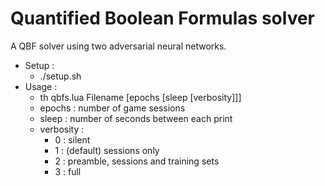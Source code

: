 # Quantified Boolean Formulas solver #

A QBF solver using two adversarial neural networks.

  * Setup :
    * ./setup.sh
  * Usage :
    * th qbfs.lua Filename [epochs [sleep [verbosity]]]
    * epochs    : number of game sessions
    * sleep     : number of seconds between each print
    * verbosity :
      * 0 : silent
      * 1 : (default) sessions only
      * 2 : preamble, sessions and training sets
      * 3 : full